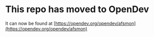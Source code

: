 # This repo has moved to OpenDev

It can now be found at [https://opendev.org/opendev/afsmon](https://opendev.org/opendev/afsmon)
